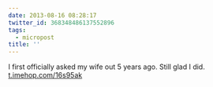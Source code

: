 ```yaml
---
date: 2013-08-16 08:28:17
twitter_id: 368348486137552896
tags:
  - micropost
title: ''
---
```


I first officially asked my wife out 5 years ago. Still glad I did. [t.imehop.com/16s95ak](http://t.imehop.com/16s95ak)
